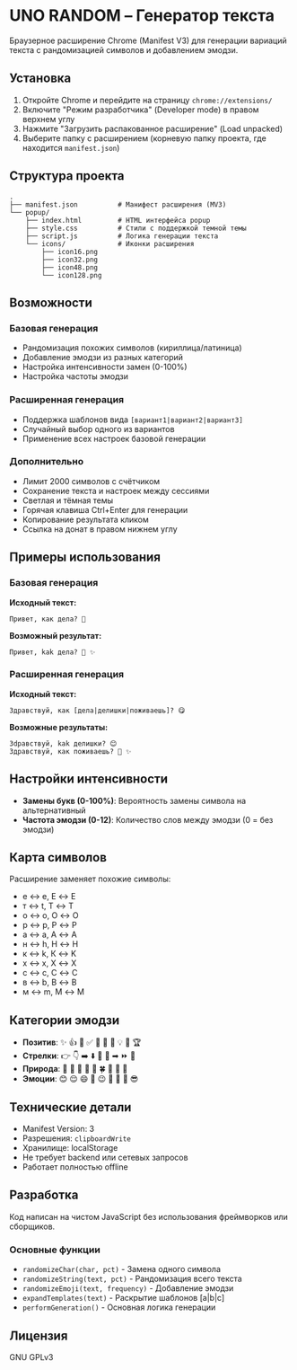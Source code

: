 # UNO RANDOM – Генератор текста

Браузерное расширение Chrome (Manifest V3) для генерации вариаций текста с рандомизацией символов и добавлением эмодзи.

## Установка

1. Откройте Chrome и перейдите на страницу `chrome://extensions/`
2. Включите "Режим разработчика" (Developer mode) в правом верхнем углу
3. Нажмите "Загрузить распакованное расширение" (Load unpacked)
4. Выберите папку с расширением (корневую папку проекта, где находится `manifest.json`)

## Структура проекта

```
.
├── manifest.json          # Манифест расширения (MV3)
└── popup/
    ├── index.html         # HTML интерфейса popup
    ├── style.css          # Стили с поддержкой темной темы
    ├── script.js          # Логика генерации текста
    └── icons/             # Иконки расширения
        ├── icon16.png
        ├── icon32.png
        ├── icon48.png
        └── icon128.png
```

## Возможности

### Базовая генерация
- Рандомизация похожих символов (кириллица/латиница)
- Добавление эмодзи из разных категорий
- Настройка интенсивности замен (0-100%)
- Настройка частоты эмодзи

### Расширенная генерация
- Поддержка шаблонов вида `[вариант1|вариант2|вариант3]`
- Случайный выбор одного из вариантов
- Применение всех настроек базовой генерации

### Дополнительно
- Лимит 2000 символов с счётчиком
- Сохранение текста и настроек между сессиями
- Светлая и тёмная темы
- Горячая клавиша Ctrl+Enter для генерации
- Копирование результата кликом
- Ссылка на донат в правом нижнем углу

## Примеры использования

### Базовая генерация
**Исходный текст:**
```
Привет, как дела? 🙏
```

**Возможный результат:**
```
Пpивeт, kak дeлa? 👋 ✨
```

### Расширенная генерация
**Исходный текст:**
```
Здравствуй, как [дела|делишки|поживаешь]? 😋
```

**Возможные результаты:**
```
Зdpaвствуй, kak делишки? 😊
Здравствуй, как поживаешь? 🙂 ✨
```

## Настройки интенсивности

- **Замены букв (0-100%)**: Вероятность замены символа на альтернативный
- **Частота эмодзи (0-12)**: Количество слов между эмодзи (0 = без эмодзи)

## Карта символов

Расширение заменяет похожие символы:
- е ↔ e, Е ↔ E
- т ↔ t, Т ↔ T
- о ↔ o, О ↔ O
- р ↔ p, Р ↔ P
- а ↔ a, А ↔ A
- н ↔ h, Н ↔ H
- к ↔ k, К ↔ K
- х ↔ x, Х ↔ X
- с ↔ c, С ↔ C
- в ↔ b, В ↔ B
- м ↔ m, М ↔ M

## Категории эмодзи

- **Позитив**: ✨ 👍 👏 ✅ 🌟 💫 🤝 💡 🎉 🏆
- **Стрелки**: 👉 👇 ➡️ ⬇️ 🔽 🔻 ➡ ⏩ 📌
- **Природа**: 🌸 🌺 🌷 💐 🌿 🍀 🍃 🪻 🌻
- **Эмоции**: 😊 😌 😄 🙂 😉 🥰 🤗 🤩 😎

## Технические детали

- Manifest Version: 3
- Разрешения: `clipboardWrite`
- Хранилище: localStorage
- Не требует backend или сетевых запросов
- Работает полностью offline

## Разработка

Код написан на чистом JavaScript без использования фреймворков или сборщиков.

### Основные функции

- `randomizeChar(char, pct)` - Замена одного символа
- `randomizeString(text, pct)` - Рандомизация всего текста
- `randomizeEmoji(text, frequency)` - Добавление эмодзи
- `expandTemplates(text)` - Раскрытие шаблонов [a|b|c]
- `performGeneration()` - Основная логика генерации

## Лицензия

GNU GPLv3

